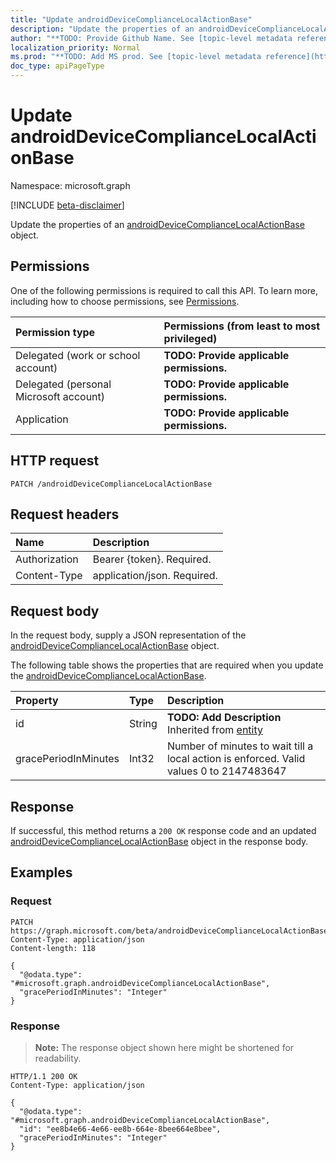 ```yaml
---
title: "Update androidDeviceComplianceLocalActionBase"
description: "Update the properties of an androidDeviceComplianceLocalActionBase object."
author: "**TODO: Provide Github Name. See [topic-level metadata reference](https://msgo.azurewebsites.net/add/document/guidelines/metadata.html#topic-level-metadata)**"
localization_priority: Normal
ms.prod: "**TODO: Add MS prod. See [topic-level metadata reference](https://msgo.azurewebsites.net/add/document/guidelines/metadata.html#topic-level-metadata)**"
doc_type: apiPageType
---
```


# Update androidDeviceComplianceLocalActionBase
Namespace: microsoft.graph

[!INCLUDE [beta-disclaimer](../../includes/beta-disclaimer.md)]

Update the properties of an [androidDeviceComplianceLocalActionBase](../resources/androiddevicecompliancelocalactionbase.md) object.

## Permissions
One of the following permissions is required to call this API. To learn more, including how to choose permissions, see [Permissions](/graph/permissions-reference).

|Permission type|Permissions (from least to most privileged)|
|:---|:---|
|Delegated (work or school account)|**TODO: Provide applicable permissions.**|
|Delegated (personal Microsoft account)|**TODO: Provide applicable permissions.**|
|Application|**TODO: Provide applicable permissions.**|

## HTTP request

<!-- {
  "blockType": "ignored"
}
-->
``` http
PATCH /androidDeviceComplianceLocalActionBase
```

## Request headers
|Name|Description|
|:---|:---|
|Authorization|Bearer {token}. Required.|
|Content-Type|application/json. Required.|

## Request body
In the request body, supply a JSON representation of the [androidDeviceComplianceLocalActionBase](../resources/androiddevicecompliancelocalactionbase.md) object.

The following table shows the properties that are required when you update the [androidDeviceComplianceLocalActionBase](../resources/androiddevicecompliancelocalactionbase.md).

|Property|Type|Description|
|:---|:---|:---|
|id|String|**TODO: Add Description** Inherited from [entity](../resources/entity.md)|
|gracePeriodInMinutes|Int32|Number of minutes to wait till a local action is enforced. Valid values 0 to 2147483647|



## Response

If successful, this method returns a `200 OK` response code and an updated [androidDeviceComplianceLocalActionBase](../resources/androiddevicecompliancelocalactionbase.md) object in the response body.

## Examples

### Request
<!-- {
  "blockType": "request",
  "name": "update_androiddevicecompliancelocalactionbase"
}
-->
``` http
PATCH https://graph.microsoft.com/beta/androidDeviceComplianceLocalActionBase
Content-Type: application/json
Content-length: 118

{
  "@odata.type": "#microsoft.graph.androidDeviceComplianceLocalActionBase",
  "gracePeriodInMinutes": "Integer"
}
```


### Response
>**Note:** The response object shown here might be shortened for readability.
<!-- {
  "blockType": "response",
  "truncated": true
}
-->
``` http
HTTP/1.1 200 OK
Content-Type: application/json

{
  "@odata.type": "#microsoft.graph.androidDeviceComplianceLocalActionBase",
  "id": "ee8b4e66-4e66-ee8b-664e-8bee664e8bee",
  "gracePeriodInMinutes": "Integer"
}
```

